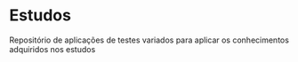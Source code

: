 # Estudos
Repositório de aplicações de testes variados para aplicar os conhecimentos adquiridos nos estudos
